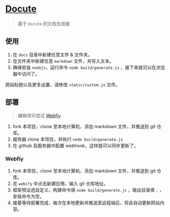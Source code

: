 # [Docute](https://github.com/fzf404/Docute)

> 基于 `Docute` 的文档生成器

## 使用

1. 在 `docs` 目录中新建任意文件 & 文件夹。
2. 在文件夹中新建任意 `markdown` 文件，并写入文本。
3. 确保安装 `nodejs`，运行命令 `node build/generate.js` ，接下来就可以在浏览器中访问了。

<Note type="tip">

网站标题以及更多设置，请修改 `static/custom.js` 文件。

</Note>

## 部署

> 嫌麻烦可尝试 [Webfiy](https://webify.cloudbase.net/)

1. fork 本项目，clone 至本地计算机，添加 markdown 文件，并推送到 git 仓库。
2. 服务器 clone 本项目，并执行 `node build/generate.js`
3. 在 github 及服务器中配置 webhook，这样就可以同步更新了。

### Webfiy

1. fork 本项目，clone 至本地计算机，添加 markdown 文件，并推送到 git 仓库。
2. 在 `webify` 中点击新建应用，输入 git 仓库地址。
3. 框架预设选自定义，构建命令填 `node build/generate.js` ，输出目录填 `.` ，安装命令为空。
4. 接着等待部署完成，每次在本地更新并推送至远程端后，将会自动更新网站内容。
